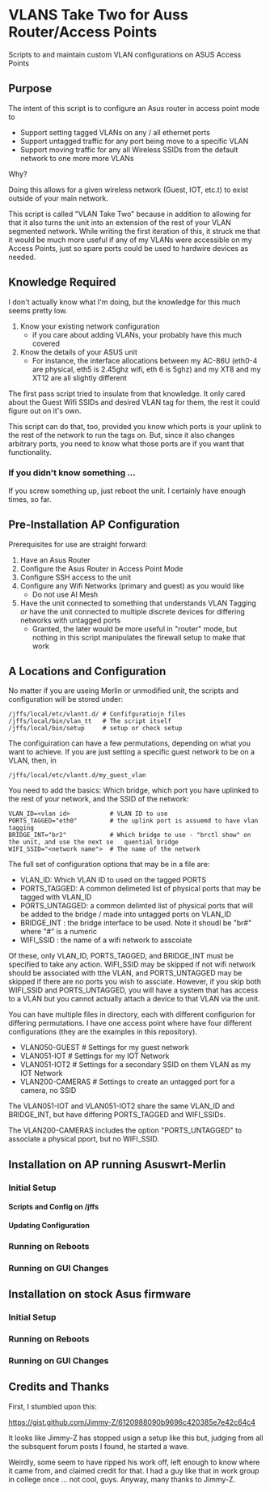 # VLANS Take Two for Auss Router/Access Points
Scripts to and maintain custom VLAN configurations on ASUS Access Points

## Purpose
The intent of this script is to configure an Asus router in access point mode to 
- Support setting tagged VLANs on any / all ethernet ports
- Support untagged traffic for any port being move to a specific VLAN
- Support moving traffic for any all Wireless SSIDs from the default network to one more more VLANs

Why?  

Doing this allows for a given wireless network (Guest, IOT, etc.t) to exist outside of your main network.  

This script is called "VLAN Take Two" because in addition to allowing for that it also turns the unit into an extension of the rest of your VLAN segmented network.  While writing the first iteration of this, it struck me that it would be much more useful if any of my VLANs were accessible on my Access Points, just so spare ports could be used to hardwire devices as needed.

## Knowledge Required
I don't actually know what I'm doing, but the knowledge for this much seems pretty low.

1. Know your existing network configuration 
   - if you care about adding VLANs, your probably have this much covered
2. Know the details of your ASUS unit
   - For instance, the interface allocations between my AC-86U (eth0-4 are physical, eth5 is 2.45ghz wifi, eth 6 is 5ghz) and my XT8 and my XT12 are all slightly different

The first pass script tried to insulate from that knowledge. It only cared about the Guest Wifi SSIDs and desired VLAN tag for them, the rest it could figure out on it's own.

This script can do that, too, provided you know which ports is your uplink to the rest of the network to run the tags on.  But, since it also changes arbitrary ports, you need to know what those ports are if you want that functionality. 

### If you didn't know something ...
If you screw something up, just reboot the unit.  I certainly have enough times, so far.

## Pre-Installation AP Configuration
Prerequisites for use are straight forward:
1. Have an Asus Router
2. Configure the Asus Router in Access Point Mode
3. Configure SSH access to the unit
4. Configure any Wifi Networks (primary and guest) as you would like
   - Do not use AI Mesh
5. Have the unit connected to something that understands VLAN Tagging _or_ have the unit connected to multiple discrete devices for differing networks with untagged ports
   - Granted, the later would be more useful in "router" mode, but nothing in this script manipulates the firewall setup to make that work
## A Locations and Configuration
No matter if you are useing Merlin or unmodified unit, the scripts and configuration will be stored under:

```
/jffs/local/etc/vlantt.d/ # Confifguratiojn files
/jffs/local/bin/vlan_tt   # The script itself
/jffs/local/bin/setup     # setup or check setup

```

The configuiration can have a few permutations, depending on what you want to achieve.  If you are just setting a specific guest network to be on a VLAN, then, in

```
/jffs/local/etc/vlantt.d/my_guest_vlan
```

You need to add the basics:  Which bridge, which port you have uplinked to the rest of your network, and the SSID of the network:

```
VLAN_ID=<vlan id>           # VLAN ID to use
PORTS_TAGGED="eth0"         # the uplink port is assuemd to have vlan tagging
BRIDGE_INT="br2"            # Which bridge to use - "brctl show" on the unit, and use the next se   quential bridge
WIFI_SSID="<network name">  # The name of the network
```
The full set of configuration options that may be in a file are:

- VLAN_ID: Which VLAN ID to used on the tagged PORTS
- PORTS_TAGGED: A common delimeted list of physical ports that may be tagged with VLAN_ID
- PORTS_UNTAGGED: a common delimted list of physical ports that will be added to the bridge  / made into untagged ports on VLAN_ID
- BRIDGE_INT : the bridge interface to be used.  Note it shoudl be "br#" where "#" is a numeric
- WIFI_SSID : the name of a wifi network to asscoiate

Of these, only VLAN_ID, PORTS_TAGGED, and BRIDGE_INT must be specified to take any action.  WIFI_SSID may be skipped if not wifi network should be associated with tthe VLAN, and PORTS_UNTAGGED may be skipped if there are no ports you wish to assciate.   However, if you skip both WIFI_SSID and PORTS_UNTAGGED, you will have a system that has access to a VLAN but you cannot actually attach a device to that VLAN via the unit.

You can have multiple files in directory, each with different configurion for differing permutations.  I have one access point where have four different configurations (they are the examples in this repository).
 - VLAN050-GUEST            # Settings for my guest network
 - VLAN051-IOT              # Settings for my IOT Network
 - VLAN051-IOT2             # Settings for a secondary SSID on them VLAN as my IOT Network
 - VLAN200-CAMERAS          # Settings to create an untagged port for a camera, no SSID

The VLAN051-IOT and VLAN051-IOT2 share the same VLAN_ID and BRIDGE_INT, but have differing PORTS_TAGGED and WIFI_SSIDs.  

The VLAN200-CAMERAS includes the option "PORTS_UNTAGGED" to associate a physical pport, but no WIFI_SSID.


## Installation on AP running Asuswrt-Merlin
### Initial Setup
#### Scripts and Config on /jffs
#### Updating Configuration
### Running on Reboots
### Running on GUI Changes
## Installation on stock Asus firmware
### Initial Setup
### Running on Reboots
### Running on GUI Changes
## Credits and Thanks
First, I stumbled upon this:

https://gist.github.com/Jimmy-Z/6120988090b9696c420385e7e42c64c4

It looks like Jimmy-Z has stopped usign a setup like this but, judging from all the subsquent forum posts I found, he started a wave. 

Weirdly, some seem to have ripped his work off, left enough to know where it came from, and claimed credit for that. I had a guy like that in work group in college once ... not cool, guys. Anyway, many thanks to Jimmy-Z.
